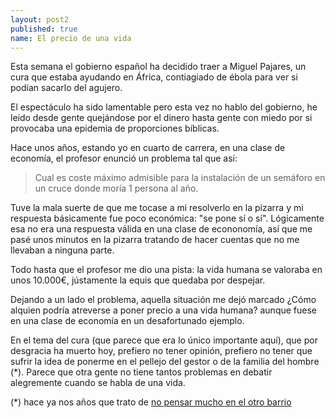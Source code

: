 ```yaml
---
layout: post2
published: true
name: El precio de una vida
---
```


Esta semana el gobierno español ha decidido traer a Miguel Pajares, un cura que estaba ayudando en África, contiagiado de ébola para ver si podían sacarlo del agujero. 

El espectáculo ha sido lamentable pero esta vez no hablo del gobierno, he leído desde gente quejándose por el dinero hasta gente con miedo por si provocaba una epidemia de proporciones bíblicas.

Hace unos años, estando yo en cuarto de carrera, en una clase de economía, el profesor enunció un problema tal que así:

> Cual es coste máximo admisible para la instalación de un semáforo en un cruce donde moría 1 persona al año.


Tuve la mala suerte de que me tocase a mi resolverlo en la pizarra y mi respuesta básicamente fue poco económica: "se pone sí o sí". Lógicamente esa no era una respuesta válida en una clase de econonomía, así que me pasé unos minutos en la pizarra tratando de hacer cuentas que no me llevaban a ninguna parte.

Todo hasta que el profesor me dio una pista: la vida humana se valoraba en unos 10.000€, jústamente la equis que quedaba por despejar.

Dejando a un lado el problema, aquella situación me dejó marcado ¿Cómo alquien podría atreverse a poner precio a una vida humana? aunque fuese en una clase de economía en un desafortunado ejemplo.

En el tema del cura (que parece que era lo único importante aquí), que por desgracia ha muerto hoy, prefiero no tener opinión, prefiero no tener que sufrir la idea de ponerme en el pellejo del gestor o de la familia del hombre (\*). Parece que otra gente no tiene tantos problemas en debatir alegremente cuando se habla de una vida.

(\*) hace ya nos años que trato de [no pensar mucho en el otro barrio](http://blep.blogspot.com.es/2010/11/mejor-me-quedo-como-estoy.html)

